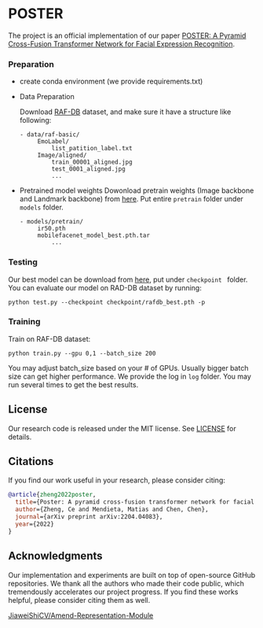 # POSTER
The project is an official implementation of our paper [POSTER: A Pyramid Cross-Fusion Transformer Network for Facial Expression Recognition](https://arxiv.org/pdf/2204.04083.pdf).


### Preparation
- create conda environment (we provide requirements.txt)

- Data Preparation

  Download [RAF-DB](http://www.whdeng.cn/RAF/model1.html#dataset) dataset, and make sure it have a structure like following:
 
	```
	- data/raf-basic/
		 EmoLabel/
		     list_patition_label.txt
		 Image/aligned/
		     train_00001_aligned.jpg
		     test_0001_aligned.jpg
		     ...
	```

- Pretrained model weights
Dowonload pretrain weights (Image backbone and Landmark backbone) from [here](https://drive.google.com/drive/folders/1X9pE-NmyRwvBGpVzJOEvLqRPRfk_Siwq?usp=sharing). Put entire `pretrain` folder under `models` folder.

	```
	- models/pretrain/
		 ir50.pth
		 mobilefacenet_model_best.pth.tar
		     ...
	```

### Testing

Our best model can be download from [here](https://drive.google.com/drive/folders/1jeCPTGjBL8YgKKB9YrI9TYZywme8gymv?usp=sharing), put under `checkpoint ` folder. You can evaluate our model on RAD-DB dataset by running: 

```
python test.py --checkpoint checkpoint/rafdb_best.pth -p
```

### Training
Train on RAF-DB dataset:
```
python train.py --gpu 0,1 --batch_size 200
```
You may adjust batch_size based on your # of GPUs. Usually bigger batch size can get higher performance. We provide the log in  `log` folder. You may run several times to get the best results. 


## License

Our research code is released under the MIT license. See [LICENSE](LICENSE) for details. 



## Citations
If you find our work useful in your research, please consider citing:

```bibtex
@article{zheng2022poster,
  title={Poster: A pyramid cross-fusion transformer network for facial expression recognition},
  author={Zheng, Ce and Mendieta, Matias and Chen, Chen},
  journal={arXiv preprint arXiv:2204.04083},
  year={2022}
}
```


## Acknowledgments

Our implementation and experiments are built on top of open-source GitHub repositories. We thank all the authors who made their code public, which tremendously accelerates our project progress. If you find these works helpful, please consider citing them as well.

[JiaweiShiCV/Amend-Representation-Module](https://github.com/JiaweiShiCV/Amend-Representation-Module) 


